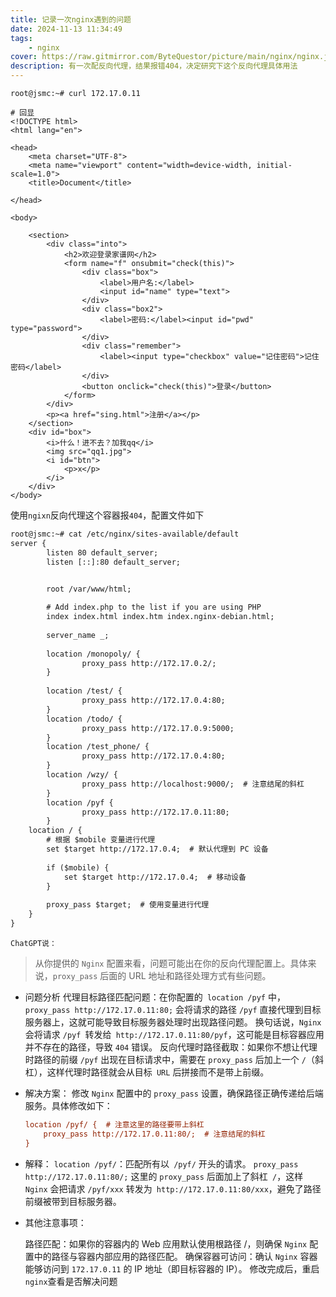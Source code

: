 ```yaml
---
title: 记录一次nginx遇到的问题
date: 2024-11-13 11:34:49
tags:
    - nginx
cover: https://raw.gitmirror.com/ByteQuestor/picture/main/nginx/nginx.jpg
description: 有一次配反向代理，结果报错404，决定研究下这个反向代理具体用法
---
```

```shell
root@jsmc:~# curl 172.17.0.11

# 回显
<!DOCTYPE html>
<html lang="en">

<head>
    <meta charset="UTF-8">
    <meta name="viewport" content="width=device-width, initial-scale=1.0">
    <title>Document</title>

</head>

<body>

    <section>
        <div class="into">
            <h2>欢迎登录家谱网</h2>
            <form name="f" onsubmit="check(this)">
                <div class="box">
                    <label>用户名:</label>
                    <input id="name" type="text">
                </div>
                <div class="box2">
                    <label>密码:</label><input id="pwd" type="password">
                </div>
                <div class="remember">
                    <label><input type="checkbox" value="记住密码">记住密码</label>
                </div>
                <button onclick="check(this)">登录</button>
            </form>
        </div>
        <p><a href="sing.html">注册</a></p>
    </section>
    <div id="box">
        <i>什么！进不去？加我qq</i>
        <img src="qq1.jpg">
        <i id="btn">
            <p>x</p>
        </i>
    </div>
</body>
```

使用`ngixn`反向代理这个容器报`404`，配置文件如下

```html
root@jsmc:~# cat /etc/nginx/sites-available/default     
server {
        listen 80 default_server;
        listen [::]:80 default_server;


        root /var/www/html;
    
        # Add index.php to the list if you are using PHP
        index index.html index.htm index.nginx-debian.html;
    
        server_name _;
    
        location /monopoly/ {
                proxy_pass http://172.17.0.2/;
        }
    
        location /test/ {
                proxy_pass http://172.17.0.4:80;
        }
        location /todo/ {
                proxy_pass http://172.17.0.9:5000;
        }
        location /test_phone/ {
                proxy_pass http://172.17.0.4:80;
        }
        location /wzy/ {
                proxy_pass http://localhost:9000/;  # 注意结尾的斜杠
        }
        location /pyf {
                proxy_pass http://172.17.0.11:80;
        }
    location / {
        # 根据 $mobile 变量进行代理
        set $target http://172.17.0.4;  # 默认代理到 PC 设备
    
        if ($mobile) {
            set $target http://172.17.0.4;  # 移动设备
        }
    
        proxy_pass $target;  # 使用变量进行代理
    }
}
```
`ChatGPT说：`

> 从你提供的 `Nginx` 配置来看，问题可能出在你的反向代理配置上。具体来说，`proxy_pass` 后面的 URL 地址和路径处理方式有些问题。

+ 问题分析
  代理目标路径匹配问题：在你配置的` location /pyf` 中，`proxy_pass http://172.17.0.11:80;` 会将请求的路径 `/pyf` 直接代理到目标服务器上，这就可能导致目标服务器处理时出现路径问题。
  换句话说，`Nginx` 会将请求 `/pyf `转发给` http://172.17.0.11:80/pyf`，这可能是目标容器应用并不存在的路径，导致 `404` 错误。
  反向代理时路径截取：如果你不想让代理时路径的前缀 `/pyf` 出现在目标请求中，需要在 `proxy_pass` 后加上一个 `/`（斜杠），这样代理时路径就会从目标` URL` 后拼接而不是带上前缀。

+ 解决方案：
  修改 `Nginx` 配置中的 `proxy_pass` 设置，确保路径正确传递给后端服务。具体修改如下：

  ```ini
  location /pyf/ {  # 注意这里的路径要带上斜杠
      proxy_pass http://172.17.0.11:80/;  # 注意结尾的斜杠
  }
  ```
+ 解释：
`location /pyf/`：匹配所有以` /pyf/` 开头的请求。
`proxy_pass http://172.17.0.11:80/;` 
       这里的 `proxy_pass` 后面加上了斜杠` /`，这样 `Nginx` 会把请求 `/pyf/xxx` 转发为` http://172.17.0.11:80/xxx`，避免了路径前缀被带到目标服务器。
+ 其他注意事项：

  路径匹配：如果你的容器内的 Web 应用默认使用根路径 /，则确保 `Nginx` 配置中的路径与容器内部应用的路径匹配。
  确保容器可访问：确认 `Nginx` 容器能够访问到 `172.17.0.11` 的 IP 地址（即目标容器的 IP）。
  修改完成后，重启`nginx`查看是否解决问题
